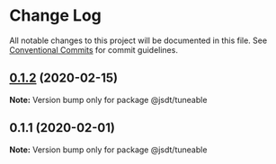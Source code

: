 # Change Log

All notable changes to this project will be documented in this file.
See [Conventional Commits](https://conventionalcommits.org) for commit guidelines.

## [0.1.2](https://github.com/jsdevtools/monorepo-template/compare/@jsdt/tuneable@0.1.1...@jsdt/tuneable@0.1.2) (2020-02-15)

**Note:** Version bump only for package @jsdt/tuneable





## 0.1.1 (2020-02-01)

**Note:** Version bump only for package @jsdt/tuneable
